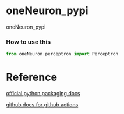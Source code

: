 # oneNeuron_pypi
oneNeuron_pypi

### How to use this
```Python
from oneNeuron.perceptron import Perceptron
```

# Reference
[official python packaging docs](https://packaging.python.org/tutorials/packaging-projects/)

[github docs for github actions](https://docs.github.com/en/actions/automating-builds-and-tests/building-and-testing-python#publishing-to-package-registries)

